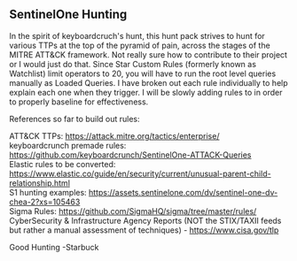 ## SentinelOne Hunting

In the spirit of keyboardcruch's hunt, this hunt pack strives to hunt for various TTPs at the top of the pyramid of pain, across the stages of the MITRE ATT&CK framework. Not really sure how to contribute to their project or I would just do that. Since Star Custom Rules (formerly known as Watchlist) limit operators to 20, you will have to run the root level queries manually as Loaded Queries. I have broken out each rule individually to help explain each one when they trigger. I will be slowly adding rules to in order to properly baseline for effectiveness.

References so far to build out rules:

ATT&CK TTPs: https://attack.mitre.org/tactics/enterprise/ <br>
keyboardcrunch premade rules: https://github.com/keyboardcrunch/SentinelOne-ATTACK-Queries <br>
Elastic rules to be converted: https://www.elastic.co/guide/en/security/current/unusual-parent-child-relationship.html <br>
S1 hunting examples: https://assets.sentinelone.com/dv/sentinel-one-dv-chea-2?xs=105463 <br>
Sigma Rules: https://github.com/SigmaHQ/sigma/tree/master/rules/ <br>
CyberSecurity & Infrastructure Agency Reports (NOT the STIX/TAXII feeds but rather a manual assessment of techniques) - https://www.cisa.gov/tlp <br>

Good Hunting
-Starbuck
